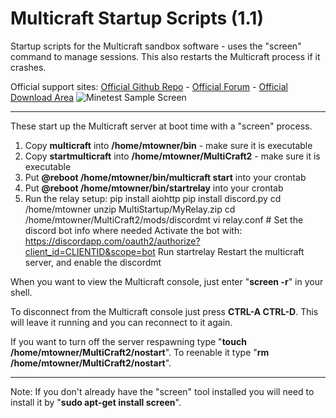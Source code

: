 # Multicraft Startup Scripts (1.1)
Startup scripts for the Multicraft sandbox software - uses the "screen" command to manage sessions. This also restarts the Multicraft process if it crashes.

Official support sites: [Official Github Repo](https://github.com/fstltna/MultiStartup) - [Official Forum](https://minecity.online/index.php/forum/startup-scripts)  - [Official Download Area](https://minecity.online/index.php/downloads/category/5-server-tools)
![Minetest Sample Screen](https://MineCity.online/minetest_demo.png) 

---
These start up the Multicraft server at boot time with a "screen" process.

1. Copy **multicraft** into **/home/mtowner/bin** - make sure it is executable
2. Copy **startmulticraft** into **/home/mtowner/MultiCraft2** - make sure it is executable
3. Put **@reboot /home/mtowner/bin/multicraft start** into your crontab
4. Put **@reboot /home/mtowner/bin/startrelay** into your crontab
5. Run the relay setup:
	pip install aiohttp
	pip install discord.py
	cd /home/mtowner
        unzip MultiStartup/MyRelay.zip
        cd /home/mtowner/MultiCraft2/mods/discordmt
        vi relay.conf # Set the discord bot info where needed
	Activate the bot with: https://discordapp.com/oauth2/authorize?client_id=CLIENTID&scope=bot
        Run startrelay
        Restart the multicraft server, and enable the discordmt

When you want to view the Multicraft console, just enter "**screen -r**" in your shell.

To disconnect from the Multicraft console just press **CTRL-A CTRL-D**. This will leave it running and you can reconnect to it again.

If you want to turn off the server respawning type "**touch /home/mtowner/MultiCraft2/nostart**". To reenable it type "**rm /home/mtowner/MultiCraft2/nostart**".

---
Note: If you don't already have the "screen" tool installed you will need to install it by "**sudo apt-get install screen**".
